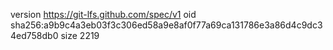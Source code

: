 version https://git-lfs.github.com/spec/v1
oid sha256:a9b9c4a3eb03f3c306ed58a9e8af0f77a69ca131786e3a86d4c9dc34ed758db0
size 2219
